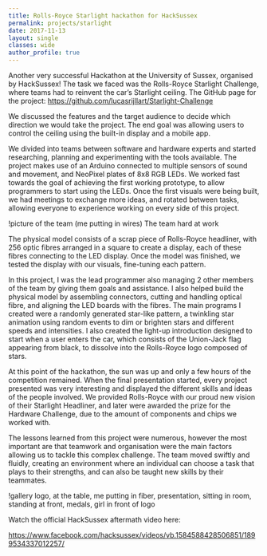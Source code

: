 ```yaml
---
title: Rolls-Royce Starlight hackathon for HackSussex
permalink: projects/starlight
date: 2017-11-13
layout: single
classes: wide
author_profile: true
---
```


Another very successful Hackathon at the University of Sussex, organised by HackSussex! The task we faced was the Rolls-Royce Starlight Challenge, where teams had to reinvent the car’s Starlight ceiling. The GitHub page for the project: <https://github.com/lucasrijllart/Starlight-Challenge>

We discussed the features and the target audience to decide which direction we would take the project. The end goal was allowing users to control the ceiling using the built-in display and a mobile app.

We divided into teams between software and hardware experts and started researching, planning and experimenting with the tools available. The project makes use of an Arduino connected to multiple sensors of sound and movement, and NeoPixel plates of 8x8 RGB LEDs. We worked fast towards the goal of achieving the first working prototype, to allow programmers to start using the LEDs. Once the first visuals were being built, we had meetings to exchange more ideas, and rotated between tasks, allowing everyone to experience working on every side of this project.

!picture of the team (me putting in wires)
The team hard at work

The physical model consists of a scrap piece of Rolls-Royce headliner, with 256 optic fibres arranged in a square to create a display, each of these fibres connecting to the LED display. Once the model was finished, we tested the display with our visuals, fine-tuning each pattern.

In this project, I was the lead programmer also managing 2 other members of the team by giving them goals and assistance. I also helped build the physical model by assembling connectors, cutting and handling optical fibre, and aligning the LED boards with the fibres. The main programs I created were a randomly generated star-like pattern, a twinkling star animation using random events to dim or brighten stars and different speeds and intensities. I also created the light-up introduction designed to start when a user enters the car, which consists of the Union-Jack flag appearing from black, to dissolve into the Rolls-Royce logo composed of stars.

At this point of the hackathon, the sun was up and only a few hours of the competition remained. When the final presentation started, every project presented was very interesting and displayed the different skills and ideas of the people involved. We provided Rolls-Royce with our proud new vision of their Starlight Headliner, and later were awarded the prize for the Hardware Challenge, due to the amount of components and chips we worked with.

The lessons learned from this project were numerous, however the most important are that teamwork and organisation were the main factors allowing us to tackle this complex challenge. The team moved swiftly and fluidly, creating an environment where an individual can choose a task that plays to their strengths, and can also be taught new skills by their teammates.

!gallery
logo, at the table, me putting in fiber, presentation, sitting in room, standing at front, medals, girl in front of logo

Watch the official HackSussex aftermath video here:

<https://www.facebook.com/hacksussex/videos/vb.1584588428506851/1899534337012257/>